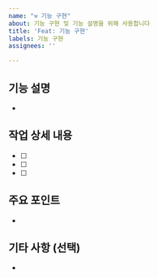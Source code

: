 ```yaml
---
name: "⚒️ 기능 구현"
about: 기능 구현 및 기능 설명을 위해 사용합니다
title: 'Feat: 기능 구현'
labels: 기능 구현
assignees: ''

---
```


<!-- assignee는 본인으로, milestone 링크하기, 라벨 달기 잊지마세요-->
## 기능 설명
<!-- 추가하려는 기능에 대해 간결하게 설명해주세요-->
- 

## 작업 상세 내용
- [ ] 
- [ ] 
- [ ] 

## 주요 포인트
-

## 기타 사항 (선택)
-
